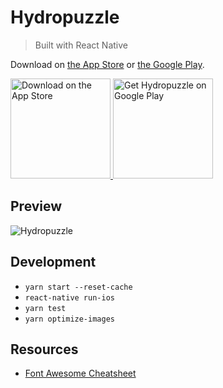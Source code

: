 # Hydropuzzle

> Built with React Native

Download on
[the App Store](https://itunes.apple.com/app/id1294812505?mt=8) or
[the Google Play](https://play.google.com/store/apps/details?id=org.sobstel.hydropuzzle).

<p>
  <a href="https://itunes.apple.com/app/id1294812505?mt=8" target="_blank">
    <img src="https://www.sobstel.org/img/Download_on_the_App_Store_Badge_US-UK_135x40.svg" width="160" alt="Download on the App Store">
  </a>
  <a href="https://play.google.com/store/apps/details?id=org.sobstel.hydropuzzle" target="_blank">
    <img src="https://www.sobstel.org/img/google-play-badge.png" width="160" alt="Get Hydropuzzle on Google Play">
  </a>
</p>

## Preview

![Hydropuzzle](https://raw.githubusercontent.com/hydropuzzle/hydropuzzle/master/Hydropuzzle.jpg)

## Development

- `yarn start --reset-cache`
- `react-native run-ios`
- `yarn test`
- `yarn optimize-images`

## Resources

- [Font Awesome Cheatsheet](http://fontawesome.io/cheatsheet/)
